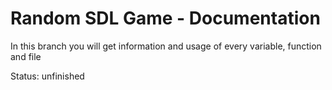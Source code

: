 # Random SDL Game - Documentation

In this branch you will get information and usage of every variable, function and file

Status: unfinished
